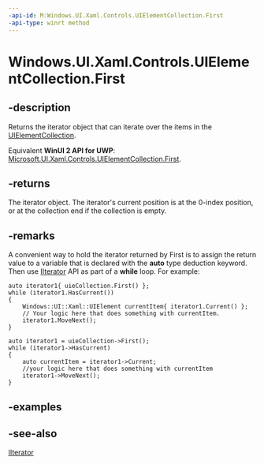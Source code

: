 ```yaml
---
-api-id: M:Windows.UI.Xaml.Controls.UIElementCollection.First
-api-type: winrt method
---
```


<!-- Method syntax
public Windows.Foundation.Collections.IIterator<Windows.UI.Xaml.UIElement> First()
-->

# Windows.UI.Xaml.Controls.UIElementCollection.First

## -description
Returns the iterator object that can iterate over the items in the [UIElementCollection](uielementcollection.md).

Equivalent **WinUI 2 API for UWP**: [Microsoft.UI.Xaml.Controls.UIElementCollection.First](/windows/winui/api/microsoft.ui.xaml.controls.uielementcollection.first).

## -returns
The iterator object. The iterator's current position is at the 0-index position, or at the collection end if the collection is empty.

## -remarks
A convenient way to hold the iterator returned by First is to assign the return value to a variable that is declared with the **auto** type deduction keyword. Then use [IIterator](../windows.foundation.collections/iiterator_1.md)  API as part of a **while** loop. For example:

```cppwinrt
auto iterator1{ uieCollection.First() };
while (iterator1.HasCurrent())
{
    Windows::UI::Xaml::UIElement currentItem{ iterator1.Current() };
    // Your logic here that does something with currentItem.
    iterator1.MoveNext();
}
```

```cppcx
auto iterator1 = uieCollection->First();
while (iterator1->HasCurrent)
{
    auto currentItem = iterator1->Current;
    //your logic here that does something with currentItem
    iterator1->MoveNext();
}
```

## -examples

## -see-also
[IIterator](../windows.foundation.collections/iiterator_1.md)
